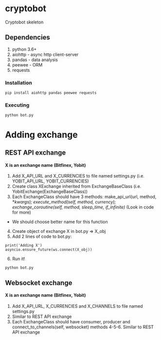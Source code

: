 # cryptobot
Cryptobot skeleton

## Dependencies
1. python 3.6+
2. aiohttp - async http client-server
3. pandas - data analysis
4. peewee - ORM
6. requests

### Installation
```
pip install aiohttp pandas peewee requests
```

### Executing
```
python bot.py
```

# Adding exchange
## REST API exchange
#### X is an exchange name (Bitfinex, Yobit)
1. Add X_API_URL and X_CURRENCIES to file named settings.py (i.e. YOBIT_API_URL, YOBIT_CURRENCIES)
2. Create class XExchange inherited from ExchangeBaseClass (i.e. YobitExchange(ExchangeBaseClass))
3. Each ExchangeClass should have 3 methods:
make_api_url(url, method, **kwargs);
execute_method(self, method, currency);
exchange_coroutine(self, method, sleep_time, if_infinite)* (Look in code for more)
* We should choose better name for this function
4. Create object of exchange X in bot.py => X_obj
5. Add 2 lines of code to bot.py:
```
print('Adding X')
asyncio.ensure_future(ws.connect(X_obj))
```
6. Run it!
```
python bot.py
```
## Websocket exchange
#### X is an exchange name (Bitfinex, Yobit)
1. Add X_API_URL, X_CURRENCIES and X_CHANNELS to file named settings.py
2. Similar to REST API exchange
3. Each ExchangeClass should have consumer, producer and connect_to_channels(self, websocket) methods
4-5-6. Similar to REST API exchange